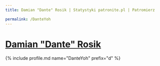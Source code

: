 ```yaml
---
title: Damian "Dante" Rosik | Statystyki patronite.pl | Patromierz

permalink: /DanteYoh
---
```


# [Damian "Dante" Rosik](https://patronite.pl/DanteYoh)

{% include profile.md name="DanteYoh" prefix="d" %}
